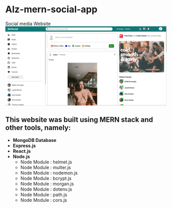 # Alz-mern-social-app
Social media Website
![Social Media Image](https://github.com/AlghazHernanda/Alz-mern-social-app/blob/main/client/social-media-feed.JPG?raw=true)
## This website was built using MERN stack and other tools, namely:
- **MongoDB Database**
- **Express.js** 
- **React.js** 
- **Node.js**
   - Node Module : helmet.js
   - Node Module : multer.js
   - Node Module : nodemon.js
   - Node Module : bcrypt.js
   - Node Module : morgan.js
   - Node Module : dotenv.js
   - Node Module : path.js
   - Node Module : cors.js

 



